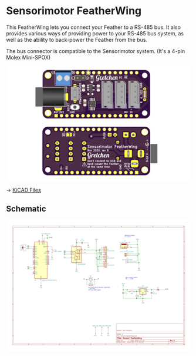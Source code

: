 # Sensorimotor FeatherWing

This FeatherWing lets you connect your Feather to a RS-485 bus. It also provides various ways of providing power to your RS-485 bus system, as well as the ability to back-power the Feather from the bus.

The bus connector is compatible to the Sensorimotor system. (It's a 4-pin Molex Mini-SPOX)

![SensoriFeatherWing-2](png/SensoriFeatherWing.png)

→ [KiCAD Files](https://github.com/bergold/Sensori-FeatherWing)

## Schematic

[![SensoriFeatherWing-schematic.pdf](pdf/SensoriFeatherWing-schematic.png)](pdf/SensoriFeatherWing-schematic.pdf)
